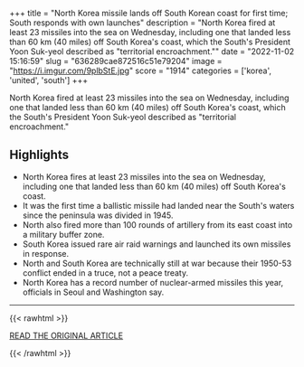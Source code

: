 +++
title = "North Korea missile lands off South Korean coast for first time; South responds with own launches"
description = "North Korea fired at least 23 missiles into the sea on Wednesday, including one that landed less than 60 km (40 miles) off South Korea's coast, which the South's President Yoon Suk-yeol described as \"territorial encroachment.\""
date = "2022-11-02 15:16:59"
slug = "636289cae872516c51e79204"
image = "https://i.imgur.com/9plbStE.jpg"
score = "1914"
categories = ['korea', 'united', 'south']
+++

North Korea fired at least 23 missiles into the sea on Wednesday, including one that landed less than 60 km (40 miles) off South Korea's coast, which the South's President Yoon Suk-yeol described as \"territorial encroachment.\"

## Highlights

- North Korea fires at least 23 missiles into the sea on Wednesday, including one that landed less than 60 km (40 miles) off South Korea's coast.
- It was the first time a ballistic missile had landed near the South's waters since the peninsula was divided in 1945.
- North also fired more than 100 rounds of artillery from its east coast into a military buffer zone.
- South Korea issued rare air raid warnings and launched its own missiles in response.
- North and South Korea are technically still at war because their 1950-53 conflict ended in a truce, not a peace treaty.
- North Korea has a record number of nuclear-armed missiles this year, officials in Seoul and Washington say.

---

{{< rawhtml >}}
  <p class="article-category">
    <a target="_blank" href="https://www.reuters.com/world/asia-pacific/north-korea-fires-ballistic-missile-says-south-korean-military-2022-11-02/">READ THE ORIGINAL ARTICLE</a>
  </p>
{{< /rawhtml >}}
